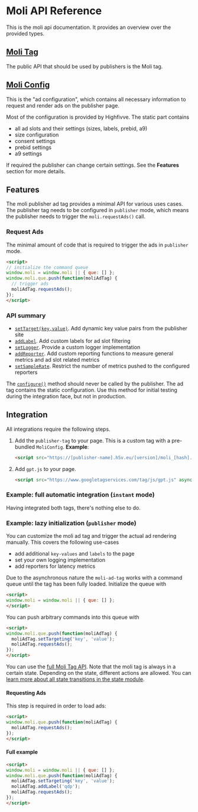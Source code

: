 # Moli API Reference

This is the moli api documentation. It provides an overview over the provided types.

## [Moli Tag](interfaces/_types_moli_.moli.molitag.html)

The public API that should be used by publishers is the Moli tag.

## [Moli Config](interfaces/_types_moli_.moli.moliconfig.html)

This is the "ad configuration", which contains all necessary information to request and render ads on the publisher page.

Most of the configuration is provided by Highfivve. The static part contains

- all ad slots and their settings (sizes, labels, prebid, a9)
- size configuration
- consent settings
- prebid settings
- a9 settings

If required the publisher can change certain settings. See the **Features** section for more details.

## Features

The moli publisher ad tag provides a minimal API for various uses cases. The publisher tag needs to be
configured in `publisher` mode, which means the publisher needs to trigger the `moli.requestAds()` call.

### Request Ads

The minimal amount of code that is required to trigger the ads in `publisher` mode.


```html
<script>
// initialize the command queue
window.moli = window.moli || { que: [] };
window.moli.que.push(function(moliAdTag) {
  // trigger ads
  moliAdTag.requestAds();
});
</script>
```

### API summary

- [`setTarget(key,value)`](interfaces/_types_moli_.moli.molitag.html#settargeting). Add dynamic key value pairs from the publisher site
- [`addLabel`](interfaces/_types_moli_.moli.molitag.html#addlabel). Add custom labels for ad slot filtering
- [`setLogger`](interfaces/_types_moli_.moli.molitag.html#setlogger). Provide a custom logger implementation
- [`addReporter`](interfaces/_types_moli_.moli.molitag.html#addreporter). Add custom reporting functions to measure general metrics and ad slot related metrics
- [`setSampleRate`](interfaces/_types_moli_.moli.molitag.html#setsamplerate). Restrict the number of metrics pushed to the configured reporters


The [`configure()`](interfaces/_types_moli_.moli.molitag.html#configure) method should never be called by the publisher. The ad tag contains the
static configuration. Use this method for initial testing during the integration face, but not in production.

## Integration

All integrations require the following steps.

1. Add the `publisher-tag` to your page. This is a custom tag with a pre-bundled `MoliConfig`.
   **Example**:
   ```html
   <script src="https://[publisher-name].h5v.eu/[version]/moli_[hash].js" async/></script>
   ```
2. Add `gpt.js` to your page.
   ```html
   <script src="https://www.googletagservices.com/tag/js/gpt.js" async></script>
   ```



### Example: full automatic integration (`instant` mode)

Having integrated both tags, there's nothing else to do.


### Example: lazy initialization (`publisher` mode)

You can customize the moli ad tag and trigger the actual ad rendering manually. This
covers the following use-cases

* add additional `key-values` and `labels` to the page
* set your own logging implementation
* add reporters for latency metrics

Due to the asynchronous nature the `moli-ad-tag` works with a command queue until the
tag has been fully loaded. Initialize the queue with

```html
<script>
window.moli = window.moli || { que: [] };
</script>
```

You can push arbitrary commands into this queue with

```html
<script>
window.moli.que.push(function(moliAdTag) {
  moliAdTag.setTargeting('key', 'value');
  moliAdTag.requestAds();
});
</script>
```

You can use the [full Moli Tag API](interfaces/_types_moli_.moli.molitag.html). Note that the moli tag is always
in a certain state. Depending on the state, different actions are allowed. 
You can [learn more about all state transitions in the state module](modules/_types_moli_.moli.state.html).

#### Requesting Ads

This step is required in order to load ads:

```html
<script>
window.moli.que.push(function(moliAdTag) {
  moliAdTag.requestAds();
});
</script>
```

#### Full example


```html
<script>
window.moli = window.moli || { que: [] };
window.moli.que.push(function(moliAdTag) {
  moliAdTag.setTargeting('key', 'value');
  moliAdTag.addLabel('qdp');
  moliAdTag.requestAds();
});
</script>
```
